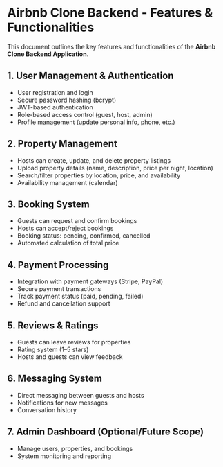 # Airbnb Clone Backend - Features & Functionalities

This document outlines the key features and functionalities of the **Airbnb Clone Backend Application**.

## 1. User Management & Authentication
- User registration and login
- Secure password hashing (bcrypt)
- JWT-based authentication
- Role-based access control (guest, host, admin)
- Profile management (update personal info, phone, etc.)

## 2. Property Management
- Hosts can create, update, and delete property listings
- Upload property details (name, description, price per night, location)
- Search/filter properties by location, price, and availability
- Availability management (calendar)

## 3. Booking System
- Guests can request and confirm bookings
- Hosts can accept/reject bookings
- Booking status: pending, confirmed, cancelled
- Automated calculation of total price

## 4. Payment Processing
- Integration with payment gateways (Stripe, PayPal)
- Secure payment transactions
- Track payment status (paid, pending, failed)
- Refund and cancellation support

## 5. Reviews & Ratings
- Guests can leave reviews for properties
- Rating system (1–5 stars)
- Hosts and guests can view feedback

## 6. Messaging System
- Direct messaging between guests and hosts
- Notifications for new messages
- Conversation history

## 7. Admin Dashboard (Optional/Future Scope)
- Manage users, properties, and bookings
- System monitoring and reporting
